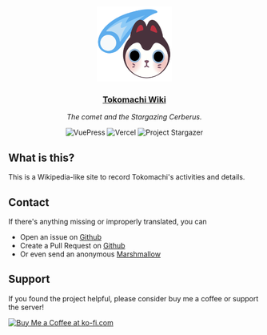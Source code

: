<div align="center">
  <br>
  <img src="/docs/.vuepress/public/cover.png" alt="tokomachi-wiki" width="150rem" height="150rem" />
  <h3><a href="/">Tokomachi Wiki</a></h3>
  <p><em>The comet and the Stargazing Cerberus.</em></p>

  <img style="display: inline-block;" src="https://img.shields.io/badge/VuePress-%2335495e.svg?style=for-the-badge&logo=vuedotjs&logoColor=%234FC08D" alt="VuePress" />
  <img style="display: inline-block;" src="https://img.shields.io/badge/vercel-%23000000.svg?style=for-the-badge&logo=vercel&logoColor=white" alt="Vercel" />
  <img style="display: inline-block;" src="https://img.suisei.cc/badge/Project_Stargazer.svg" alt="Project Stargazer" />
</div>

## What is this?

This is a Wikipedia-like site to record Tokomachi's activities and details.

## Contact

If there's anything missing or improperly translated, you can
- Open an issue on [Github](https://github.com/aozaki-kuro/suisei-toko-history/issues/new)
- Create a Pull Request on [Github](https://github.com/aozaki-kuro/suisei-toko-history)
- Or even send an anonymous [Marshmallow](https://marshmallow-qa.com/aozaki__)

## Support

If you found the project helpful, please consider buy me a coffee or support the server!

<a href='https://ko-fi.com/F1F46CGFC' target='_blank'><img height='36' style='border:0px;height:36px;' src='https://cdn.ko-fi.com/cdn/kofi2.png?v=3' border='0' alt='Buy Me a Coffee at ko-fi.com' /></a>
